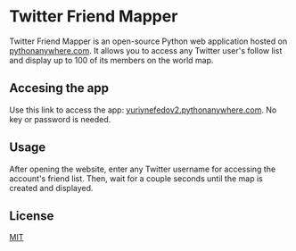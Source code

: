 # Twitter Friend Mapper

Twitter Friend Mapper is an open-source Python web application hosted on [pythonanywhere.com](pythonanywhere.com). It allows you to access any Twitter user's follow list and display up to 100 of its members on the world map.

## Accesing the app

Use this link to access the app: [yuriynefedov2.pythonanywhere.com](yuriynefedov2.pythonanywhere.com). No key or password is needed.

## Usage

After opening the website, enter any Twitter username for accessing the account's friend list. Then, wait for a couple seconds until the map is created and displayed.


## License
[MIT](https://choosealicense.com/licenses/mit/)
